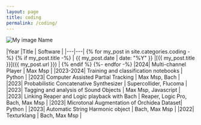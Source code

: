 ```yaml
---
layout: page
title: coding
permalink: /coding/
---
```



![My image Name](display.png)


|Year |Title  | Software |
|---|---|
{% for my_post in site.categories.coding -%}
{% if my_post.title -%}
| {{ my_post.date | date: "%Y" }} |[{{ my_post.title }}]({{ my_post.url }})  |
{% endif %}
{%- endfor -%}
|2024| Multi-channel Player | Max Msp |
|2023-2024| Training and classification notebooks | Python |
|2023| Computer Assisted Partial Tracking | Max Msp, Bach |
|2023| Probabilistic Concatenative Synthesizer | Supercollider, Flucoma |
|2023| Tagging and analysis of Sound Objects | Max Msp, Javascript |
|2023| Linking Reaper and Logic playback with Bach | Reaper, Logic Pro, Bach, Max Msp |
|2023| Microtonal Augmentation of Orchidea Dataset| Python |
|2023| Automatic String Harmonic object | Bach, Max Msp |
|2022| Texturklang | Bach, Max Msp |





